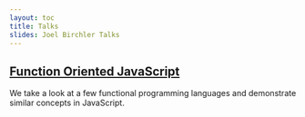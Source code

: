 ```yaml
---
layout: toc
title: Talks
slides: Joel Birchler Talks
---
```


## [Function Oriented JavaScript](function-oriented-js.html)

We take a look at a few functional programming languages and demonstrate similar concepts in JavaScript.
